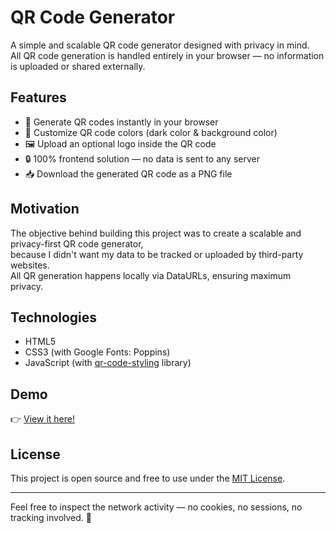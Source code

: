 # QR Code Generator

A simple and scalable QR code generator designed with privacy in mind.  
All QR code generation is handled entirely in your browser — no information is uploaded or shared externally.

## Features

- 🎯 Generate QR codes instantly in your browser
- 🎨 Customize QR code colors (dark color & background color)
- 🖼️ Upload an optional logo inside the QR code
- 🔒 100% frontend solution — no data is sent to any server
- 📥 Download the generated QR code as a PNG file

## Motivation

The objective behind building this project was to create a scalable and privacy-first QR code generator,  
because I didn't want my data to be tracked or uploaded by third-party websites.  
All QR generation happens locally via DataURLs, ensuring maximum privacy.

## Technologies

- HTML5
- CSS3 (with Google Fonts: Poppins)
- JavaScript (with [qr-code-styling](https://github.com/kozakdenys/qr-code-styling) library)

## Demo

👉 [View it here!](https://maokuanghsin.github.io/qr-code-generator/)

## License

This project is open source and free to use under the [MIT License](LICENSE).

---

Feel free to inspect the network activity — no cookies, no sessions, no tracking involved. 🚀
